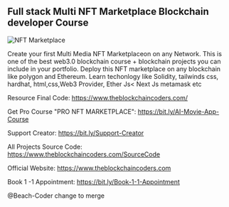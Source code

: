 ## Full stack Multi NFT Marketplace Blockchain developer Course

![NFT Marketplace](https://www.daulathussain.com/wp-content/uploads/2023/09/screencapture-localhost-3000-my-account-2023-09-07-11_17_26.png)

Create your first Multi Media NFT Marketplaceon on any Network. This is one of the best web3.0 blockchain course + blockchain projects you can include in your portfolio. Deploy this NFT marketplace on any blockchain like polygon and Ethereum. Learn techonlogy like Solidity, tailwinds css, hardhat, html,css,Web3 Provider, Ether Js< Next Js metamask etc

Resource Final Code: https://www.theblockchaincoders.com/

Get Pro Course "PRO NFT MARKETPLACE": https://bit.ly/AI-Movie-App-Course

Support Creator: https://bit.ly/Support-Creator

All Projects Source Code: https://www.theblockchaincoders.com/SourceCode

Official Website: https://www.theblockchaincoders.com

Book 1 -1 Appointment: https://bit.ly/Book-1-1-Appointment

@Beach-Coder change to merge
